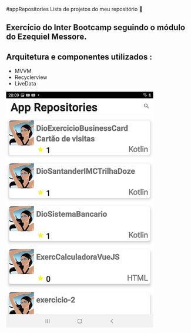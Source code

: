 #appRepositories Lista de projetos do meu repositório 🦋
## Exercício do Inter Bootcamp seguindo o módulo do Ezequiel Messore.
## Arquitetura e componentes utilizados : 
* MVVM
* Recyclerview
* LiveData

![alt text](https://github.com/LucianaCabral/appRepositories/blob/main/App%20RepositoriesA.jpg)
